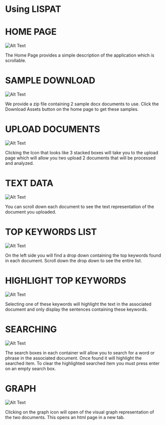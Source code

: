 
# Using LISPAT


# HOME PAGE

![Alt Text](https://media.giphy.com/media/3ddTZzA8eQjU6tNZhS/giphy.gif)

The Home Page provides a simple description of the application which is scrollable.

# SAMPLE DOWNLOAD

![Alt Text](https://media.giphy.com/media/9xjTEL8ux5wHcNIPsv/giphy.gif)

We provide a zip file containing 2 sample docx documents to use. Click the Download Assets button on the home page to get these samples.

# UPLOAD DOCUMENTS

![Alt Text](https://media.giphy.com/media/1dMgqy5eYi1KrUHnFP/giphy.gif)

Clicking the Icon that looks like 3 stacked boxes will take you to the upload page which will allow you two upload 2 documents that will be processed and analyzed.

# TEXT DATA

![Alt Text](https://media.giphy.com/media/1BhDdTct7NeLBoZjgy/giphy.gif)

You can scroll down each document to see the text representation of the document you uploaded.

# TOP KEYWORDS LIST

![Alt Text](https://media.giphy.com/media/MVi361qm6uxkJ9s0xP/giphy.gif)

On the left side you will find a drop down containing the top keywords found in each document. Scroll down the drop down to see the entire list.

# HIGHLIGHT TOP KEYWORDS

![Alt Text](https://media.giphy.com/media/vgtU7ruLUIXox5MYSW/giphy.gif)

Selecting one of these keywords will highlight the text in the associated document and only display the sentences containing these keywords.

# SEARCHING

![Alt Text](https://media.giphy.com/media/2kXLQz2Y2Aly6Bcp0n/giphy.gif)

The search boxes in each container will allow you to search for a word or phrase in the associated document. Once found it will highlight the searched item. To clear the highlighted searched item you must press enter on an empty search box.

# GRAPH

![Alt Text](https://media.giphy.com/media/xVvmGhXgwJ9Qv1pYm1/giphy.gif)

Clicking on the graph icon will open of the visual graph representation of the two documents. This opens an html page in a new tab.
